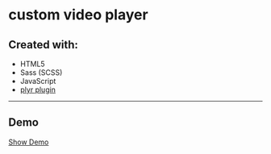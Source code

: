 # custom video player

## Created with:

- HTML5
- Sass (SCSS)
- JavaScript
- [plyr plugin](https://github.com/sampotts/plyr)

---

## Demo

[Show Demo](https://amirsaa.github.io/custom-video-player/)
